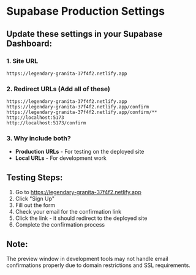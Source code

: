 # Supabase Production Settings

## Update these settings in your Supabase Dashboard:

### 1. Site URL
```
https://legendary-granita-37f4f2.netlify.app
```

### 2. Redirect URLs (Add all of these)
```
https://legendary-granita-37f4f2.netlify.app
https://legendary-granita-37f4f2.netlify.app/confirm
https://legendary-granita-37f4f2.netlify.app/confirm/**
http://localhost:5173
http://localhost:5173/confirm
```

### 3. Why include both?
- **Production URLs** - For testing on the deployed site
- **Local URLs** - For development work

## Testing Steps:
1. Go to https://legendary-granita-37f4f2.netlify.app
2. Click "Sign Up"
3. Fill out the form
4. Check your email for the confirmation link
5. Click the link - it should redirect to the deployed site
6. Complete the confirmation process

## Note:
The preview window in development tools may not handle email confirmations properly due to domain restrictions and SSL requirements.